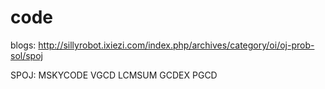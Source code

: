 code
====

blogs:
http://sillyrobot.ixiezi.com/index.php/archives/category/oi/oj-prob-sol/spoj


SPOJ:
MSKYCODE
VGCD
LCMSUM
GCDEX
PGCD